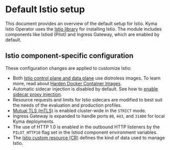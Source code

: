 # Default Istio setup

This document provides an overview of the default setup for Istio. Kyma Istio Operator uses the [Istio library](https://github.com/istio/istio/tree/master/operator) for installing Istio. The module includes components like Istiod (Pilot) and Ingress Gateway, which are enabled by default.


## Istio component-specific configuration

These configuration changes are applied to customize Istio:

- Both [Istio control plane and data plane](https://istio.io/latest/docs/ops/deployment/architecture/) use distroless images. To learn more, read about [Harden Docker Container Images](https://istio.io/latest/docs/ops/configuration/security/harden-docker-images/).
- Automatic sidecar injection is disabled by default. See how to [enable sidecar proxy injection](../02-operations/02-20-enable-sidecar-injection.md).
- Resource requests and limits for Istio sidecars are modified to best suit the needs of the evaluation and production profiles.
- [Mutual TLS (mTLS)](https://istio.io/docs/concepts/security/#mutual-tls-authentication) is enabled cluster-wide in the `STRICT` mode.
- Ingress Gateway is expanded to handle ports `80`, `443`, and `31400` for local Kyma deployments.
- The use of HTTP 1.0 is enabled in the outbound HTTP listeners by the `PILOT_HTTP10` flag set in the Istiod component environment variables.
- The [Istio custom resource (CR)](../03-technical-reference/istio-custom-resource/01-30-istio-custom-resource.md) defines the kind of data used to manage Istio.